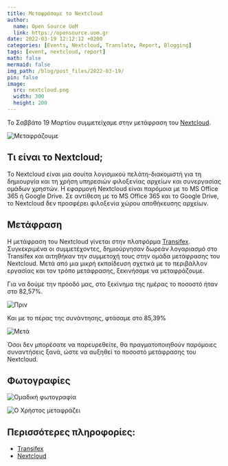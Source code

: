 ```yaml
---
title: Μεταφράσαμε το Nextcloud
author:
  name: Open Source UoM
  link: https://opensource.uom.gr
date: 2022-03-19 12:12:12 +0200
categories: [Events, Nextcloud, Translate, Report, Blogging]
tags: [event, nextcloud, report]
math: false
mermaid: false
img_path: /blog/post_files/2022-03-19/
pin: false
image:
  src: nextcloud.png
  width: 300
  height: 200
---
```



Το Σαββάτο 19 Μαρτίου συμμετείχαμε στην μετάφραση του [Nextcloud](https://www.nextcloud.com).

![Μεταφράζουμε](translate.jpg)

## Τι είναι το Nextcloud;

Το Nextcloud είναι μια σουίτα λογισμικού πελάτη-διακομιστή για τη δημιουργία και τη χρήση υπηρεσιών φιλοξενίας αρχείων και συνεργασίας ομάδων χρηστών. Η εφαρμογή Nextcloud είναι παρόμοια με το MS Office 365 ή Google Drive. Σε αντίθεση με το MS Office 365 και το Google Drive, το Nextcloud δεν προσφέρει φιλοξενία χώρου αποθήκευσης αρχείων.

## Μετάφραση

Η μετάφραση του Nextcloud γίνεται στην πλατφόρμα [Transifex](https://www.transifex.com/nextcloud/nextcloud/dashboard/). Συγκεκριμένα οι συμμετέχοντες, δημιούργησαν δωρεάν λογαριασμό στο Transifex και αιτηθήκαν την συμμετοχή τους στην ομάδα μετάφρασης του Nextcloud. Μετά από μια μικρή εκπαίδευση σχετικά με το περιβάλλον εργασίας και τον τρόπο μετάφρασης, ξεκινήσαμε να μεταφράζουμε.

Για να δούμε την πρόοδό μας, στο ξεκίνημα της ημέρας το ποσοστό ήταν στο 82,57%.

![Πριν](before.png)

Και με το πέρας της συνάντησης, φτάσαμε στο 85,39%

![Μετά](after.png)

Όσοι δεν μπορέσατε να παρευρεθείτε, θα πραγματοποιηθούν παρόμοιες συναντήσεις ξανά, ώστε να αυξηθεί το ποσοστό μετάφρασης του Nextcloud. 

## Φωτογραφίες

![Ομαδική φωτογραφία](group.jpg)

![Ο Χρήστος μεταφράζει](translatec.jpg)

## Περισσότερες πληροφορίες:

- [Transifex](https://www.transifex.com/nextcloud/nextcloud/dashboard/)  
- [Nextcloud](https://www.nextcloud.com)
